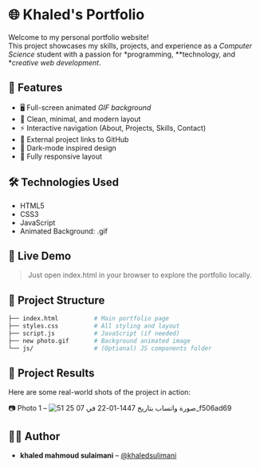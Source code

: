 # 🌐 Khaled's Portfolio

Welcome to my personal portfolio website!  
This project showcases my skills, projects, and experience as a *Computer Science* student with a passion for *programming, **technology, and **creative web development*.

## 🎨 Features

- 🖥 Full-screen animated *GIF background*
- 🎯 Clean, minimal, and modern layout
- ⚡ Interactive navigation (About, Projects, Skills, Contact)
- 🔗 External project links to GitHub
- 🌙 Dark-mode inspired design
- 📱 Fully responsive layout

## 🛠 Technologies Used

- HTML5
- CSS3
- JavaScript
- Animated Background: .gif

## 🔗 Live Demo

> Just open index.html in your browser to explore the portfolio locally.

## 📁 Project Structure

```bash
├── index.html          # Main portfolio page
├── styles.css          # All styling and layout
├── script.js           # JavaScript (if needed)
├── new photo.gif       # Background animated image
└── js/                 # (Optional) JS components folder
```

## 📸 Project Results

Here are some real-world shots of the project in action:

📷 Photo 1 – ![صورة واتساب بتاريخ 1447-01-22 في 07 25 51_f506ad69](https://github.com/user-attachments/assets/045fb5e4-2b69-44c8-ac66-497e489f83ad)


## 🧑‍💻 Author

- **khaled mahmoud sulaimani** – [@khaledsulimani](https://github.com/khaledsulimani)
